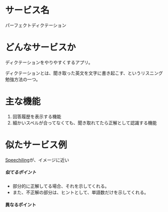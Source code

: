 # サービス名
パーフェクトディクテーション

# どんなサービスか
ディクテーションをやりやすくするアプリ。

ディクテーションとは、聞き取った英文を文字に書き起こす、というリスニング勉強方法の一つ。

# 主な機能
1. 回答履歴を表示する機能
2. 細かいスペルが合ってなくても、聞き取れてたら正解として認識する機能

# 似たサービス例
[Speechiling](https://speechling.com/jp/dictation/english)が、イメージに近い

##### 似てるポイント
- 部分的に正解してる場合、それを示してくれる。
- また、不正解の部分は、ヒントとして、単語数だけを示してくれる。

#### 異なるポイント
